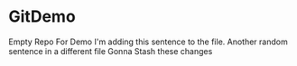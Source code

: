 # GitDemo
Empty Repo For Demo
I'm adding this sentence to the file. Another random sentence in a different file
Gonna Stash these changes 
